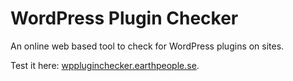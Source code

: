 # WordPress Plugin Checker

An online web based tool to check for WordPress plugins on sites.

Test it here: [wppluginchecker.earthpeople.se](http://wppluginchecker.earthpeople.se).

